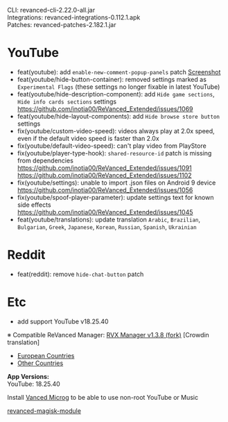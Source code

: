 CLI: revanced-cli-2.22.0-all.jar  
Integrations: revanced-integrations-0.112.1.apk  
Patches: revanced-patches-2.182.1.jar  

YouTube
==
- feat(youtube): add `enable-new-comment-popup-panels` patch [Screenshot](https://imgur.com/a/RSNOBlr)
- feat(youtube/hide-button-container): removed settings marked as `Experimental Flags` (these settings no longer fixable in latest YouTube)
- feat(youtube/hide-description-component): add `Hide game sections`, `Hide info cards sections` settings https://github.com/inotia00/ReVanced_Extended/issues/1069
- feat(youtube/hide-layout-components): add `Hide browse store button` settings
- fix(youtube/custom-video-speed): videos always play at 2.0x speed, even if the default video speed is faster than 2.0x
- fix(youtube/default-video-speed): can't play video from PlayStore
- fix(youtube/player-type-hook): `shared-resource-id` patch is missing from dependencies https://github.com/inotia00/ReVanced_Extended/issues/1091 https://github.com/inotia00/ReVanced_Extended/issues/1102 
- fix(youtube/settings): unable to import .json files on Android 9 device https://github.com/inotia00/ReVanced_Extended/issues/1056
- fix(youtube/spoof-player-parameter): update settings text for known side effects https://github.com/inotia00/ReVanced_Extended/issues/1045
- feat(youtube/translations): update translation
`Arabic`, `Brazilian`, `Bulgarian`, `Greek`, `Japanese`, `Korean`, `Russian`, `Spanish`, `Ukrainian`


Reddit
==
- feat(reddit): remove `hide-chat-button` patch


Etc
==
- add support YouTube v18.25.40


※ Compatible ReVanced Manager: [RVX Manager v1.3.8 (fork)](https://github.com/inotia00/revanced-manager/releases/tag/v1.3.8)
[Crowdin translation]
- [European Countries](https://crowdin.com/project/revancedextendedeu)
- [Other Countries](https://crowdin.com/project/revancedextended)
  
**App Versions:**  
YouTube: 18.25.40  

Install [Vanced Microg](https://github.com/TeamVanced/VancedMicroG/releases) to be able to use non-root YouTube or Music  

[revanced-magisk-module](https://github.com/j-hc/revanced-magisk-module)  
